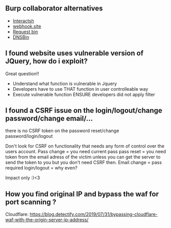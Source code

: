 ## Burp collaborator alternatives
- [Interactsh](https://t.co/nqFoFQxa8W?amp=1)
- [webhook.site](https://webhook.site)
- [Request bin](https://requestbin.com/)
- [DNSBin](https://github.com/ettic-team/dnsbin)

## I found website uses vulnerable version of JQuery, how do i exploit?

Great question!! 
- Understand what function is vulnerable in Jquery
- Developers have to use THAT function in user controlleable way
- Execute vulnerable function ENSURE developers did not apply filter

## I found a CSRF issue on the login/logout/change password/change email/... 

there is no CSRF token on the password reset/change password/login/logout

Don't look for CSRF on functionality that needs any form of control over the users account.
Pass change = you need current pass
pass reset = you need token from the email adress of the victim unless you can get the server to send the token to you but you don't need CSRF then.
Email change = pass required
login/logout = why even?  

Impact only :)<3

## How you find original IP and bypass the waf for port scanning ?
Cloudflare: https://blog.detectify.com/2019/07/31/bypassing-cloudflare-waf-with-the-origin-server-ip-address/
